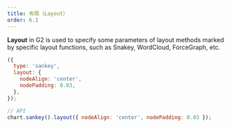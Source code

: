 ```yaml
---
title: 布局（Layout）
order: 6.1
---
```


**Layout** in G2 is used to specify some parameters of layout methods marked by specific layout functions, such as Snakey, WordCloud, ForceGraph, etc.

```js
({
  type: 'sankey',
  layout: {
    nodeAlign: 'center',
    nodePadding: 0.03,
  },
});
```

```js
// API
chart.sankey().layout({ nodeAlign: 'center', nodePadding: 0.03 });
```
